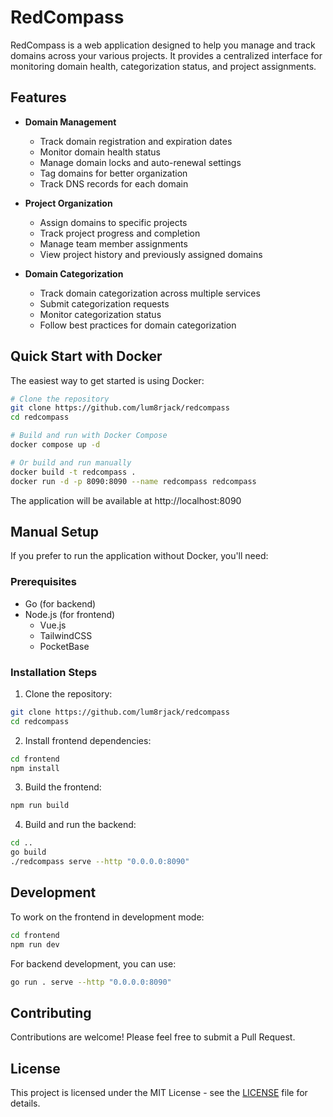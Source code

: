# RedCompass

RedCompass is a web application designed to help you manage and track domains across your various projects. It provides a centralized interface for monitoring domain health, categorization status, and project assignments.

## Features

- **Domain Management**
  - Track domain registration and expiration dates
  - Monitor domain health status
  - Manage domain locks and auto-renewal settings
  - Tag domains for better organization
  - Track DNS records for each domain

- **Project Organization**
  - Assign domains to specific projects
  - Track project progress and completion
  - Manage team member assignments
  - View project history and previously assigned domains

- **Domain Categorization**
  - Track domain categorization across multiple services
  - Submit categorization requests
  - Monitor categorization status
  - Follow best practices for domain categorization

## Quick Start with Docker

The easiest way to get started is using Docker:

```bash
# Clone the repository
git clone https://github.com/lum8rjack/redcompass
cd redcompass

# Build and run with Docker Compose
docker compose up -d

# Or build and run manually
docker build -t redcompass .
docker run -d -p 8090:8090 --name redcompass redcompass
```

The application will be available at http://localhost:8090

## Manual Setup

If you prefer to run the application without Docker, you'll need:

### Prerequisites
- Go (for backend)
- Node.js (for frontend)
  - Vue.js
  - TailwindCSS
  - PocketBase

### Installation Steps

1. Clone the repository:
```bash
git clone https://github.com/lum8rjack/redcompass
cd redcompass
```

2. Install frontend dependencies:
```bash
cd frontend
npm install
```

3. Build the frontend:
```bash
npm run build
```

4. Build and run the backend:
```bash
cd ..
go build
./redcompass serve --http "0.0.0.0:8090"
```

## Development

To work on the frontend in development mode:

```bash
cd frontend
npm run dev
```

For backend development, you can use:

```bash
go run . serve --http "0.0.0.0:8090"
```

## Contributing

Contributions are welcome! Please feel free to submit a Pull Request.

## License

This project is licensed under the MIT License - see the [LICENSE](LICENSE) file for details.

